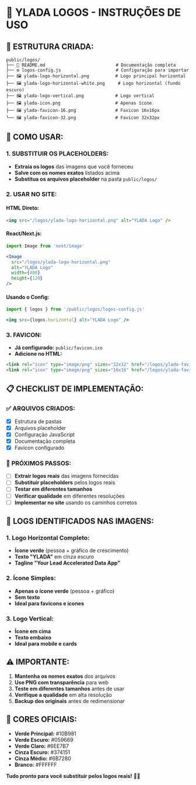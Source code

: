 # 🎨 YLADA LOGOS - INSTRUÇÕES DE USO

## 📁 ESTRUTURA CRIADA:

```
public/logos/
├── 📄 README.md                           # Documentação completa
├── ⚙️ logos-config.js                     # Configuração para importar
├── 🖼️ ylada-logo-horizontal.png          # Logo principal horizontal
├── 🖼️ ylada-logo-horizontal-white.png     # Logo horizontal (fundo escuro)
├── 🖼️ ylada-logo-vertical.png            # Logo vertical
├── 🖼️ ylada-icon.png                     # Apenas ícone
├── 🖼️ ylada-favicon-16.png               # Favicon 16x16px
└── 🖼️ ylada-favicon-32.png               # Favicon 32x32px
```

## 🚀 COMO USAR:

### 1. **SUBSTITUIR OS PLACEHOLDERS:**
- **Extraia os logos** das imagens que você forneceu
- **Salve com os nomes exatos** listados acima
- **Substitua os arquivos placeholder** na pasta `public/logos/`

### 2. **USAR NO SITE:**

#### **HTML Direto:**
```html
<img src="/logos/ylada-logo-horizontal.png" alt="YLADA Logo" />
```

#### **React/Next.js:**
```jsx
import Image from 'next/image'

<Image 
  src="/logos/ylada-logo-horizontal.png" 
  alt="YLADA Logo" 
  width={400} 
  height={120} 
/>
```

#### **Usando o Config:**
```jsx
import { logos } from '/public/logos/logos-config.js'

<img src={logos.horizontal} alt="YLADA Logo" />
```

### 3. **FAVICON:**
- **Já configurado:** `public/favicon.ico`
- **Adicione no HTML:**
```html
<link rel="icon" type="image/png" sizes="32x32" href="/logos/ylada-favicon-32.png">
<link rel="icon" type="image/png" sizes="16x16" href="/logos/ylada-favicon-16.png">
```

## 📋 CHECKLIST DE IMPLEMENTAÇÃO:

### ✅ **ARQUIVOS CRIADOS:**
- [x] Estrutura de pastas
- [x] Arquivos placeholder
- [x] Configuração JavaScript
- [x] Documentação completa
- [x] Favicon configurado

### 🔄 **PRÓXIMOS PASSOS:**
- [ ] **Extrair logos reais** das imagens fornecidas
- [ ] **Substituir placeholders** pelos logos reais
- [ ] **Testar em diferentes tamanhos**
- [ ] **Verificar qualidade** em diferentes resoluções
- [ ] **Implementar no site** usando os caminhos corretos

## 🎯 **LOGS IDENTIFICADOS NAS IMAGENS:**

### **1. Logo Horizontal Completo:**
- **Ícone verde** (pessoa + gráfico de crescimento)
- **Texto "YLADA"** em cinza escuro
- **Tagline "Your Lead Accelerated Data App"**

### **2. Ícone Simples:**
- **Apenas o ícone verde** (pessoa + gráfico)
- **Sem texto**
- **Ideal para favicons e ícones**

### **3. Logo Vertical:**
- **Ícone em cima**
- **Texto embaixo**
- **Ideal para mobile e cards**

## ⚠️ **IMPORTANTE:**

1. **Mantenha os nomes exatos** dos arquivos
2. **Use PNG com transparência** para web
3. **Teste em diferentes tamanhos** antes de usar
4. **Verifique a qualidade** em alta resolução
5. **Backup dos originais** antes de redimensionar

## 🎨 **CORES OFICIAIS:**
- **Verde Principal:** #10B981
- **Verde Escuro:** #059669  
- **Verde Claro:** #6EE7B7
- **Cinza Escuro:** #374151
- **Cinza Médio:** #6B7280
- **Branco:** #FFFFFF

**Tudo pronto para você substituir pelos logos reais!** 🚀✨
